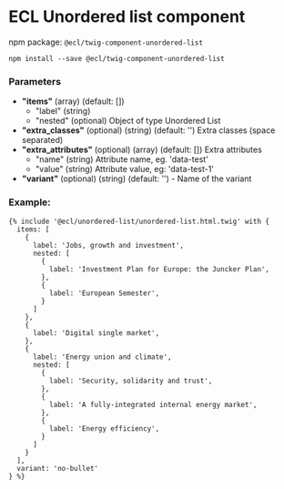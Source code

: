 # ECL Unordered list component

npm package: `@ecl/twig-component-unordered-list`

```shell
npm install --save @ecl/twig-component-unordered-list
```

### Parameters

- **"items"** (array) (default: [])
  - "label" (string)
  - "nested" (optional) Object of type Unordered List
- **"extra_classes"** (optional) (string) (default: '') Extra classes (space separated)
- **"extra_attributes"** (optional) (array) (default: []) Extra attributes
  - "name" (string) Attribute name, eg. 'data-test'
  - "value" (string) Attribute value, eg: 'data-test-1'
- **"variant"** (optional) (string) (default: '') - Name of the variant

### Example:

<!-- prettier-ignore -->
```twig
{% include '@ecl/unordered-list/unordered-list.html.twig' with { 
  items: [ 
    { 
      label: 'Jobs, growth and investment', 
      nested: [ 
        { 
          label: 'Investment Plan for Europe: the Juncker Plan', 
        }, 
        { 
          label: 'European Semester', 
        } 
      ] 
    }, 
    { 
      label: 'Digital single market', 
    }, 
    { 
      label: 'Energy union and climate', 
      nested: [ 
        { 
          label: 'Security, solidarity and trust', 
        }, 
        { 
          label: 'A fully-integrated internal energy market', 
        }, 
        { 
          label: 'Energy efficiency', 
        } 
      ] 
    } 
  ],
  variant: 'no-bullet' 
} %}
```
